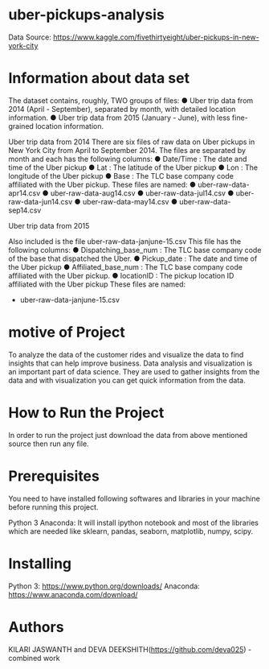 # uber-pickups-analysis


Data Source: https://www.kaggle.com/fivethirtyeight/uber-pickups-in-new-york-city


# Information about data set

The dataset contains, roughly, TWO groups of files: 
● Uber trip data from 2014 (April - September), separated by month, with detailed location information. 
● Uber trip data from 2015 (January - June), with less fine-grained location information. 

Uber trip data from 2014 
There are six files of raw data on Uber pickups in New York City from April to September 2014. The files are separated by month and each has the following columns: 
● Date/Time : The date and time of the Uber pickup 
● Lat : The latitude of the Uber pickup 
● Lon : The longitude of the Uber pickup 
● Base : The TLC base company code affiliated with the Uber pickup. 
These files are named: 
● uber-raw-data-apr14.csv 
● uber-raw-data-aug14.csv 
● uber-raw-data-jul14.csv 
● uber-raw-data-jun14.csv 
● uber-raw-data-may14.csv 
● uber-raw-data-sep14.csv 

Uber trip data from 2015 

Also included is the file uber-raw-data-janjune-15.csv This file has the following columns: 
● Dispatching_base_num : The TLC base company code of the base that dispatched the Uber. 
● Pickup_date : The date and time of the Uber pickup ● Affiliated_base_num : The TLC base company code affiliated with the Uber pickup. 
● locationID : The pickup location ID affiliated with the Uber pickup 
These files are named: 
- uber-raw-data-janjune-15.csv

# motive of Project
To analyze the data of the customer rides and visualize the data to find insights that can help improve business. Data analysis and visualization is an important part of data science. They are used to gather insights from the data and with visualization you can get quick information from the data.


# How to Run the Project

In order to run the project just download the data from above mentioned source then run any file.

# Prerequisites
You need to have installed following softwares and libraries in your machine before running this project.

Python 3
Anaconda: It will install ipython notebook and most of the libraries which are needed like sklearn, pandas, seaborn, matplotlib, numpy, scipy.

# Installing

Python 3: https://www.python.org/downloads/
Anaconda: https://www.anaconda.com/download/

# Authors

KILARI JASWANTH and DEVA DEEKSHITH(https://github.com/deva025) - combined  work
